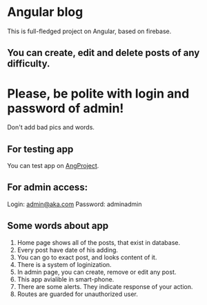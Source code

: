 # Angular blog
This is full-fledged project on Angular, based on firebase.
## You can create, edit and delete posts of any difficulty.

# Please, be polite with login and password of admin!
Don't add bad pics and words.

## For testing app
You can test app on [AngProject](https://baseforapp.firebaseapp.com/).
## For admin access:
Login: admin@aka.com
Password: adminadmin

## Some words about app
1. Home page shows all of the posts, that exist in database. 
2. Every post have date of his adding.
3. You can go to exact post, and looks content of it.
4. There is a system of loginization.
5. In admin page, you can create, remove or edit any post.
6. This app avialible in smart-phone.
7. There are some alerts. They indicate response of your action.
8. Routes are guarded for unauthorized user. 
